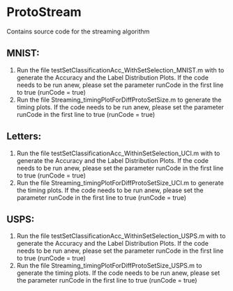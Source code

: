 # ProtoStream
Contains source code for the streaming algorithm

MNIST:
------
1. Run the file testSetClassificationAcc_WithSetSelection_MNIST.m with to generate the Accuracy and the Label Distribution Plots. If the code needs to be run anew, please set the parameter runCode in the first line to true (runCode = true) 
2. Run the file Streaming_timingPlotForDiffProtoSetSize.m to generate the timing plots. If the code needs to be run anew, please set the parameter runCode in the first line to true (runCode = true) 

Letters:
-------
1. Run the file testSetClassificationAcc_WithinSetSelection_UCI.m with to generate the Accuracy and the Label Distribution Plots. If the code needs to be run anew, please set the parameter runCode in the first line to true (runCode = true) 
2. Run the file Streaming_timingPlotForDiffProtoSetSize_UCI.m to generate the timing plots. If the code needs to be run anew, please set the parameter runCode in the first line to true (runCode = true)

USPS:
-----
1. Run the file testSetClassificationAcc_WithinSetSelection_USPS.m with to generate the Accuracy and the Label Distribution Plots. If the code needs to be run anew, please set the parameter runCode in the first line to true (runCode = true) 
2. Run the file Streaming_timingPlotForDiffProtoSetSize_USPS.m to generate the timing plots. If the code needs to be run anew, please set the parameter runCode in the first line to true (runCode = true)
